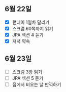 ## 6월 22일

- [x] 런데이 1일차 달리기
- [x] 스크럼 60쪽까지 읽기
- [x] JPA 섹션 4 듣기
- [x] 저녁 약속

## 6월 23일

- [ ] 스크럼 3장 읽기
- [ ] JPA 섹션 5 듣기
- [ ] 집에서 비오는 날 만끽하기
